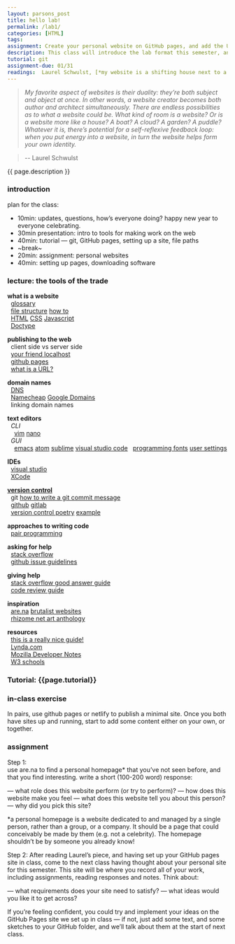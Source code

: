 ```yaml
---  
layout: parsons_post  
title: hello lab! 
permalink: /lab1/  
categories: [HTML]
tags:  
assignment: Create your personal website on GitHub pages, and add the URL to this [google sheet](https://docs.google.com/spreadsheets/d/1YdlC6ltF5CeS93pMpKlatl9YmB_EZLWJaSLRvbRjpEE/edit#gid=0). You will get help with this during class.
description: This class will introduce the lab format this semester, and get you set up with the tools we're going to use. Please come to this class with the computer you plan to use for the rest of the semester.
tutorial: git
assignment-due: 01/31
readings:  Laurel Schwulst, [*my website is a shifting house next to a river of knowledge, what could yours be?*](https://thecreativeindependent.com/people/laurel-schwulst-my-website-is-a-shifting-house-next-to-a-river-of-knowledge-what-could-yours-be/)  
---  
```


> *My favorite aspect of websites is their duality: they’re both subject and object at once. In other words, a website creator becomes both author and architect simultaneously. There are endless possibilities as to what a website could be. What kind of room is a website? Or is a website more like a house? A boat? A cloud? A garden? A puddle? Whatever it is, there’s potential for a self-reflexive feedback loop: when you put energy into a website, in turn the website helps form your own identity.*

> -- Laurel Schwulst

{{ page.description }}

### introduction

plan for the class:  
* 10min: updates, questions, how’s everyone doing? happy new year to everyone celebrating.
* 30min presentation: intro to tools for making work on the web
* 40min: tutorial — git, GitHub pages, setting up a site, file paths
* ~break~
* 20min: assignment: personal websites
* 40min: setting up pages, downloading software

### lecture: the tools of the trade  

**what is a website**  
  [glossary](https://developer.mozilla.org/en-US/docs/Learn/Common_questions/Pages_sites_servers_and_search_engines)  
  [file structure](https://thehelloworldprogram.com/web-development/creating-files-folder-structure-web-pages/) [how to](https://developer.mozilla.org/en-US/docs/Learn/Getting_started_with_the_web/Dealing_with_files)  
  [HTML](https://developer.mozilla.org/en-US/docs/Web/HTML) [CSS](https://developer.mozilla.org/en-US/docs/Web/CSS) [Javascript](https://developer.mozilla.org/en-US/docs/Web/JavaScript)  
  [Doctype](https://www.w3schools.com/tags/tag_doctype.asp)  

**publishing to the web**  
  client side vs server side  
  [your friend localhost](https://twitter.com/wongmjane/status/1209454781141377024?s=20)  
  [github pages](https://pages.github.com)  
  [what is a URL?](https://developer.mozilla.org/en-US/docs/Learn/Common_questions/What_is_a_URL)  

**domain names**  
  [DNS](https://developer.mozilla.org/en-US/docs/Learn/Common_questions/What_is_a_domain_name)  
  [Namecheap](https://www.namecheap.com) [Google Domains](https://domains.google.com/m/registrar/#)  
  linking domain names  

**text editors**  
  *CLI*  
    [vim](https://www.vim.org) [nano](https://www.nano-editor.org)  
  *GUI*  
    [emacs](https://www.gnu.org/software/emacs/) [atom](https://atom.io) [sublime](https://www.sublimetext.com) [visual studio code](https://code.visualstudio.com)
  [programming fonts](https://wesbos.com/programming-fonts/) [user settings](https://webdesign.tutsplus.com/articles/simple-visual-enhancements-for-better-coding-in-sublime-text--webdesign-18052)  

**IDEs**  
  [visual studio](https://visualstudio.microsoft.com)  
  [XCode](https://developer.apple.com/xcode/)  

[**version control**](https://www.atlassian.com/git/tutorials/what-is-version-control)  
  git [how to write a git commit message](https://chris.beams.io/posts/git-commit/)  
  [github](https://github.com) [gitlab](https://about.gitlab.com)  
  [version control poetry](https://github.com/tchoi8/poetry/) [example](https://github.com/rottytooth/poetry/commit/bce0e11e8538393ec47ca046d82d7e931e552ccb)  

**approaches to writing code**  
  [pair programming](https://www.recurse.com/manual#sec-pairing)

**asking for help**  
  [stack overflow](https://stackoverflow.com/help/how-to-ask)  
  [github issue guidelines](https://github.com/necolas/issue-guidelines/blob/master/CONTRIBUTING.md)  

**giving help**  
  [stack overflow good answer guide](https://stackoverflow.com/help/how-to-answer)  
  [code review guide](https://google.github.io/eng-practices/review/reviewer/standard.html)  

**inspiration**  
  [are.na](http://are.na) [brutalist websites](https://brutalistwebsites.com)  
  [rhizome net art anthology](https://anthology.rhizome.org)  

**resources**  
  [this is a really nice guide!](https://arena-attachments.s3.amazonaws.com/5977940/0219aa5e5048b2ea8151c40e4136325a.pdf?1579792954)  
  [Lynda.com](https://www.lynda.com)  
  [Mozilla Developer Notes](https://developer.mozilla.org/en-US/)  
  [W3 schools](https://www.w3schools.com)  

### Tutorial: {{page.tutorial}}

### in-class exercise  
In pairs, use github pages or netlify to publish a minimal site. Once you both have sites up and running, start to add some content either on your own, or together.

### assignment
Step 1:  
use are.na to find a personal homepage* that you’ve not seen before, and that you find interesting. write a short (100-200 word) response:
 
 — what role does this website perform (or try to perform)?
 — how does this website make you feel
 — what does this website tell you about this person?
 — why did you pick this site?

\*a personal homepage is a website dedicated to and managed by a single person, rather than a group, or a company. It should be a page that could conceivably be made by them (e.g. not a celebrity). The homepage shouldn’t be by someone you already know!

Step 2:
After reading Laurel’s piece, and having set up your GitHub pages site in class, come to the next class having thought about your personal site for this semester. This site will be where you record all of your work, including assignments, reading responses and notes. 
Think about:

 — what requirements does your site need to satisfy?
 — what ideas would you like it to get across?

If you’re feeling confident, you could try and implement your ideas on the GitHub Pages site we set up in class — if not, just add some text, and some sketches to your GitHub folder, and we’ll talk about them at the start of next class.

